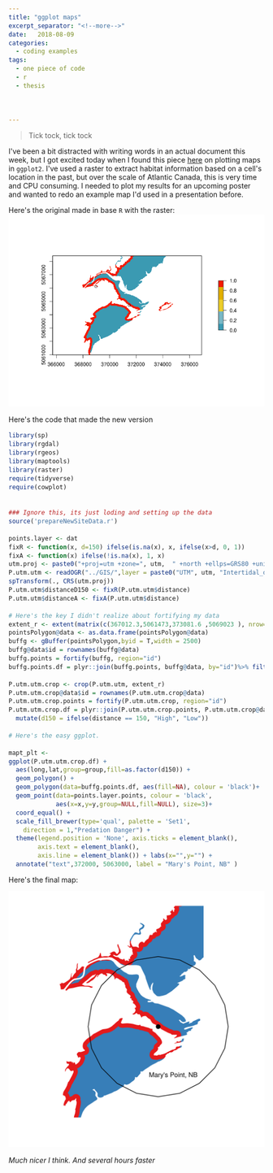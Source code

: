 ```yaml
---
title: "ggplot maps"
excerpt_separator: "<!--more-->"
date:   2018-08-09
categories:
  - coding examples
tags:
  - one piece of code
  - r
  - thesis



---
```


> Tick tock, tick tock


I've been a bit distracted with writing words in an actual document this week, but I got excited today when I found this piece [here](https://github.com/tidyverse/ggplot2/wiki/plotting-polygon-shapefiles) on plotting maps in `ggplot2`. I've used a raster to extract habitat information based on a cell's location in the past, but over the scale of Atlantic Canada, this is very time and CPU consuming. I needed to plot my results for an upcoming poster and wanted to redo an example map I'd used in a presentation before.

Here's the original made in base `R` with the raster:
![Original map](./MP1.png)

Here's the code that made the new version

```r
library(sp)
library(rgdal)
library(rgeos)
library(maptools)
library(raster)
require(tidyverse)
require(cowplot)


### Ignore this, its just loding and setting up the data
source('prepareNewSiteData.r')

points.layer <- dat
fixR <- function(x, d=150) ifelse(is.na(x), x, ifelse(x>d, 0, 1))
fixA <- function(x) ifelse(!is.na(x), 1, x)
utm.proj <- paste0("+proj=utm +zone=", utm,  " +north +ellps=GRS80 +units=m +no_defs ", sep ="")
P.utm.utm <- readOGR("../GIS/",layer = paste0("UTM", utm, "Intertidal_dist" , sep ="")) %>%
spTransform(., CRS(utm.proj))
P.utm.utm$distanceD150 <- fixR(P.utm.utm$distance)
P.utm.utm$distanceA <- fixA(P.utm.utm$distance)

# Here's the key I didn't realize about fortifying my data
extent_r <- extent(matrix(c(367012.3,5061473,373081.6 ,5069023 ), nrow=2))
pointsPolygon@data <- as.data.frame(pointsPolygon@data)
buffg <- gBuffer(pointsPolygon,byid = T,width = 2500)
buffg@data$id = rownames(buffg@data)
buffg.points = fortify(buffg, region="id")
buffg.points.df = plyr::join(buffg.points, buffg@data, by="id")%>% filter(Locality=="Mary's Point")

P.utm.utm.crop <- crop(P.utm.utm, extent_r)
P.utm.utm.crop@data$id = rownames(P.utm.utm.crop@data)
P.utm.utm.crop.points = fortify(P.utm.utm.crop, region="id")
P.utm.utm.crop.df = plyr::join(P.utm.utm.crop.points, P.utm.utm.crop@data, by="id") %>%
  mutate(d150 = ifelse(distance == 150, "High", "Low"))

# Here's the easy ggplot. 

mapt_plt <- 
ggplot(P.utm.utm.crop.df) + 
  aes(long,lat,group=group,fill=as.factor(d150)) + 
  geom_polygon() +
  geom_polygon(data=buffg.points.df, aes(fill=NA), colour = 'black')+
  geom_point(data=points.layer.points, colour = 'black', 
             aes(x=x,y=y,group=NULL,fill=NULL), size=3)+
  coord_equal() +
  scale_fill_brewer(type='qual', palette = 'Set1', 
  	direction = 1,"Predation Danger") +
  theme(legend.position = 'None', axis.ticks = element_blank(),
        axis.text = element_blank(),
        axis.line = element_blank()) + labs(x="",y="") +
  annotate("text",372000, 5063000, label = "Mary's Point, NB" )

```

Here's the final map:

![Original map](./MAPT_example.png)

*Much nicer I think. And several hours faster*